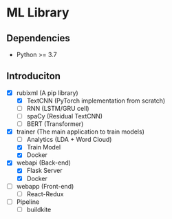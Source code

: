 # ML Library

## Dependencies
- Python >= 3.7


## Introduciton
- [x] rubixml (A pip library)
  - [x] TextCNN (PyTorch implementation from scratch)
  - [ ] RNN (LSTM/GRU cell)
  - [ ] spaCy (Residual TextCNN)
  - [ ] BERT (Transformer)

- [x] trainer (The main application to train models)
  - [ ] Analytics (LDA + Word Cloud)
  - [x] Train Model
  - [x] Docker

- [x] webapi (Back-end)
  - [x] Flask Server
  - [x] Docker

- [ ] webapp (Front-end)
  - [ ] React-Redux

- [ ] Pipeline
  - [ ] buildkite
